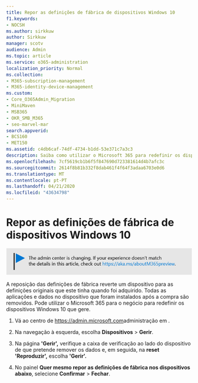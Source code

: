 ```yaml
---
title: Repor as definições de fábrica de dispositivos Windows 10
f1.keywords:
- NOCSH
ms.author: sirkkuw
author: Sirkkuw
manager: scotv
audience: Admin
ms.topic: article
ms.service: o365-administration
localization_priority: Normal
ms.collection:
- M365-subscription-management
- M365-identity-device-management
ms.custom:
- Core_O365Admin_Migration
- MiniMaven
- MSB365
- OKR_SMB_M365
- seo-marvel-mar
search.appverid:
- BCS160
- MET150
ms.assetid: c4db6caf-74df-4734-b1dd-53e371c7a3c3
description: Saiba como utilizar o Microsoft 365 para redefinir os dispositivos Windows 10 que gere, revertendo-os para as definições originais na compra.
ms.openlocfilehash: 7cf5619cb1b6f5f847690d723381614d4b7afc3c
ms.sourcegitcommit: 2614f8b81b332f8dab461f4f64f3adaa6703e0d6
ms.translationtype: MT
ms.contentlocale: pt-PT
ms.lasthandoff: 04/21/2020
ms.locfileid: "43634798"
---
```

# <a name="reset-windows-10-devices-to-their-factory-settings"></a>Repor as definições de fábrica de dispositivos Windows 10

[![Etiqueta que informa que o centro de administração está a mudar e que pode encontrar mais detalhes em aka.ms/aboutM365preview.](../media/m365admincenterchanging.png)](https://docs.microsoft.com/office365/admin/microsoft-365-admin-center-preview)

A reposição das definições de fábrica reverte um dispositivo para as definições originais que este tinha quando foi adquirido. Todas as aplicações e dados no dispositivo que foram instalados após a compra são removidos. Pode utilizar o Microsoft 365 para o negócio para redefinir os dispositivos Windows 10 que gere.
  
1. Vá ao centro de <a href="https://go.microsoft.com/fwlink/p/?linkid=837890" target="_blank">https://admin.microsoft.com</a>administração em .
    
2. Na navegação à esquerda, escolha **Dispositivos** \> **Gerir**.

3. Na página **'Gerir',** verifique a caixa de verificação ao lado do dispositivo de que pretende remover os dados e, em seguida, na **reset 'Reproduzir',** escolha **'Gerir'.**
    
4. No painel **Quer mesmo repor as definições de fábrica nos dispositivos abaixo**, selecione **Confirmar** \> **Fechar**.
    
  

